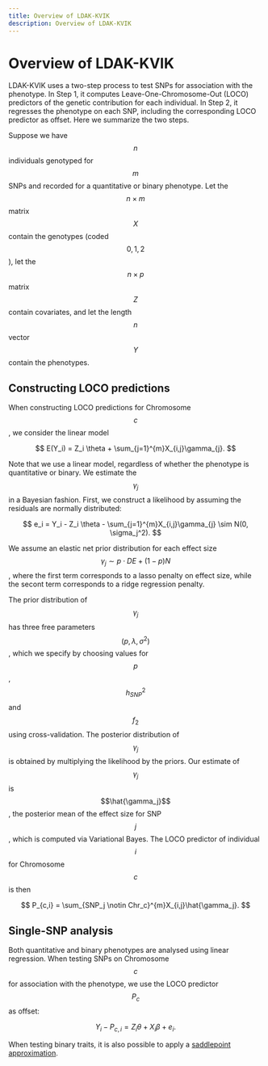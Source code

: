 ```yaml
---
title: Overview of LDAK-KVIK
description: Overview of LDAK-KVIK
---
```


<script type="text/javascript" async
  src="https://cdnjs.cloudflare.com/ajax/libs/mathjax/2.7.7/MathJax.js?config=TeX-MML-AM_CHTML">
</script>

# Overview of LDAK-KVIK

LDAK-KVIK uses a two-step process to test SNPs for association with the phenotype. In Step 1, it computes Leave-One-Chromosome-Out (LOCO) predictors of the genetic contribution for each individual. In Step 2, it regresses the phenotype on each SNP, including the corresponding LOCO predictor as offset. Here we summarize the two steps.

Suppose we have $$n$$ individuals genotyped for $$m$$ SNPs and recorded for a quantitative or binary phenotype. Let the $$n\times m$$ matrix $$X$$ contain the genotypes (coded $$0,1,2$$), let the $$n\times p$$ matrix $$Z$$ contain covariates, and let the length $$n$$ vector $$Y$$ contain the phenotypes.

## Constructing LOCO predictions

When constructing LOCO predictions for Chromosome $$c$$, we consider the linear model 

$$
E(Y_i) = Z_i \theta + \sum_{j=1}^{m}X_{i,j}\gamma_{j}.
$$

Note that we use a linear model, regardless of whether the phenotype is quantitative or binary. We estimate the $$\gamma_j$$ in a Bayesian fashion. First, we construct a likelihood by assuming the residuals are normally distributed:

$$
e_i = Y_i - Z_i \theta - \sum_{j=1}^{m}X_{i,j}\gamma_{j} \sim N(0, \sigma_j^2).
$$

We assume an elastic net prior distribution for each effect size $$\gamma_j \sim p\cdot DE + (1-p)N$$, where the first term corresponds to a lasso penalty on effect size, while the secont term corresponds to a ridge regression penalty.

The prior distribution of $$\gamma_j$$ has three free parameters $$(p, \lambda, \sigma^2)$$, which we specify by choosing values for $$p$$, $$h^2_{SNP}$$ and $$f_2$$ using cross-validation. The posterior distribution of $$\gamma_j$$ is obtained by multiplying the likelihood by the priors. Our estimate of $$\gamma_j$$ is $$\hat{\gamma_j}$$, the posterior mean of the effect size for SNP $$j$$, which is computed via Variational Bayes. The LOCO predictor of individual $$i$$ for Chromosome $$c$$ is then

$$
P_{c,i} = \sum_{SNP_j \notin Chr_c}^{m}X_{i,j}\hat{\gamma_j}.
$$

## Single-SNP analysis

Both quantitative and binary phenotypes are analysed using linear regression. When testing SNPs on Chromosome $$c$$ for association with the phenotype, we use the LOCO predictor $$P_c$$ as offset:

$$
Y_i - P_{c,i} = Z_i\theta + X_i\beta + e_i.
$$

When testing binary traits, it is also possible to apply a [saddlepoint approximation](/docs/assoc/spa).